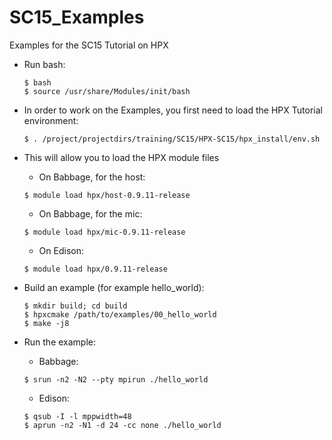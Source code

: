 # SC15_Examples
Examples for the SC15 Tutorial on HPX

- Run bash:

  ```
  $ bash
  $ source /usr/share/Modules/init/bash
  ```

- In order to work on the Examples, you first need to load the HPX Tutorial environment:

  ```
  $ . /project/projectdirs/training/SC15/HPX-SC15/hpx_install/env.sh
  ```
- This will allow you to load the HPX module files
  
  - On Babbage, for the host:

  ```
  $ module load hpx/host-0.9.11-release
  ```
  - On Babbage, for the mic:

  ```
  $ module load hpx/mic-0.9.11-release
  ```
  - On Edison:

  ```
  $ module load hpx/0.9.11-release
  ```
- Build an example (for example hello_world):

  ```
  $ mkdir build; cd build
  $ hpxcmake /path/to/examples/00_hello_world
  $ make -j8
  ```
- Run the example:
  - Babbage:
  
  ```
  $ srun -n2 -N2 --pty mpirun ./hello_world
  ```
  - Edison:
  
  ```
  $ qsub -I -l mppwidth=48
  $ aprun -n2 -N1 -d 24 -cc none ./hello_world
  ```
